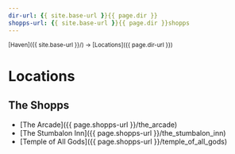 ```yaml
---
dir-url: {{ site.base-url }}{{ page.dir }}
shopps-url: {{ site.base-url }}{{ page.dir }}shopps
---
```


<span style="font-size:smaller;">
  [Haven]({{ site.base-url }}/) -> [Locations]({{ page.dir-url }})
</span>

# Locations

## The Shopps

* [The Arcade]({{ page.shopps-url }}/the_arcade)
* [The Stumbalon Inn]({{ page.shopps-url }}/the_stumbalon_inn)
* [Temple of All Gods]({{ page.shopps-url }}/temple_of_all_gods)
